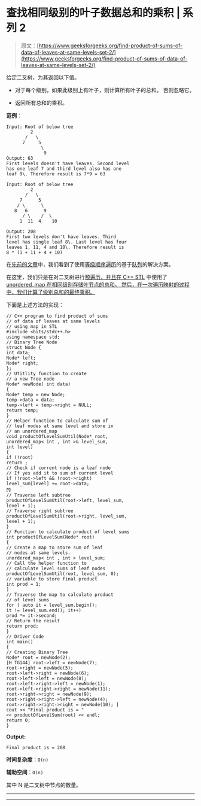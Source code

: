 # 查找相同级别的叶子数据总和的乘积 | 系列 2

> 原文：[https://www.geeksforgeeks.org/find-product-of-sums-of-data-of-leaves-at-same-levels-set-2/](https://www.geeksforgeeks.org/find-product-of-sums-of-data-of-leaves-at-same-levels-set-2/)

给定二叉树，为其返回以下值。

*   对于每个级别，如果此级别上有叶子，则计算所有叶子的总和。 否则忽略它。

*   返回所有总和的乘积。

**范例**：

```
Input: Root of below tree
         2
       /   \
      7     5
             \
              9
Output: 63
First levels doesn't have leaves. Second level
has one leaf 7 and third level also has one 
leaf 9\. Therefore result is 7*9 = 63

Input: Root of below tree
         2
       /   \
     7      5
    / \      \
   8   6      9
      / \    /  \
     1  11  4    10 

Output: 208
First two levels don't have leaves. Third
level has single leaf 8\. Last level has four
leaves 1, 11, 4 and 10\. Therefore result is 
8 * (1 + 11 + 4 + 10)  

```

在[先前的文章](https://www.geeksforgeeks.org/find-multiplication-of-sums-of-data-of-all-leaves-at-sane-levels/)中，我们看到了使用[等级顺序遍历](http://www.geeksforgeeks.org/level-order-tree-traversal/)的基于[队列](http://www.geeksforgeeks.org/queue-data-structure/)的解决方案。

在这里，我们只是在对二叉树进行[预遍历，并且在 C++ STL](https://www.geeksforgeeks.org/tree-traversals-inorder-preorder-and-postorder/) 中使用了 [unordered_map 在相同级别存储叶节点的总和。 然后，在一次遍历映射的过程中，我们计算了级别总和的最终乘积。](https://www.geeksforgeeks.org/unordered_map-in-cpp-stl/)

下面是上述方法的实现：

```
// C++ program to find product of sums
// of data of leaves at same levels
// using map in STL
#include <bits/stdc++.h>
using namespace std;
// Binary Tree Node
struct Node {
int data;
Node* left;
Node* right;
};
// Utitlity function to create
// a new Tree node
Node* newNode( int data)
{
Node* temp = new Node;
temp->data = data;
temp->left = temp->right = NULL;
return temp;
}
// Helper function to calculate sum of
// leaf nodes at same level and store in
// an unordered_map
void productOfLevelSumUtil(Node* root,
unordered_map< int , int >& level_sum,
int level)
{
if (!root)
return ;
// Check if current node is a leaf node
// If yes add it to sum of current level
if (!root->left && !root->right)
level_sum[level] += root->data;
的
// Traverse left subtree
productOfLevelSumUtil(root->left, level_sum,
level + 1);
// Traverse right subtree
productOfLevelSumUtil(root->right, level_sum,
level + 1);
}
// Function to calculate product of level sums
int productOfLevelSum(Node* root)
{
// Create a map to store sum of leaf
// nodes at same levels.
unordered_map< int , int > level_sum;
// Call the helper function to
// calculate level sums of leaf nodes
productOfLevelSumUtil(root, level_sum, 0);
// variable to store final product
int prod = 1;
]
// Traverse the map to calculate product
// of level sums
for ( auto it = level_sum.begin();
it != level_sum.end(); it++)
prod *= it->second;
// Return the result
return prod;
}
// Driver Code
int main()
{
// Creating Binary Tree
Node* root = newNode(2);
[H TG144] root->left = newNode(7);
root->right = newNode(5);
root->left->right = newNode(6);
root->left->left = newNode(8);
root->left->right->left = newNode(1);
root->left->right->right = newNode(11);
root->right->right = newNode(9);
root->right->right->left = newNode(4);
root->right->right->right = newNode(10); ]
cout << "Final product is = "
<< productOfLevelSum(root) << endl;
return 0;
}
```

**Output:**

```
Final product is = 208

```

**时间复杂度**：`O(n)`

**辅助空间**：`O(n)`

其中 N 是二叉树中节点的数量。



* * *

* * *



